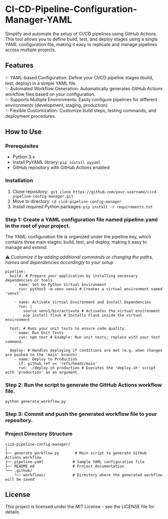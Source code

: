 # CI-CD-Pipeline-Configuration-Manager-YAML

Simplify and automate the setup of CI/CD pipelines using GitHub Actions. 
This tool allows you to define build, test, and deploy stages using a single YAML configuration file, making it easy to replicate and manage pipelines across multiple projects.

## Features
✨ YAML-based Configuration: Define your CI/CD pipeline stages (build, test, deploy) in a simple YAML file. <br>
✨ Automated Workflow Generation: Automatically generates GitHub Actions workflow files based on your configuration. <br>
✨ Supports Multiple Environments: Easily configure pipelines for different environments (development, staging, production). <br>
✨ Flexible Customization: Customize build steps, testing commands, and deployment procedures. <br>



## How to Use

### Prerequisites
- Python 3.x
- Install PyYAML library: `pip install pyyaml`
- GitHub repository with GitHub Actions enabled

### Installation
1. Clone repository:  `git clone https://github.com/your-username/cicd-pipeline-config-manager.git`
2. Move to directory: `cd cicd-pipeline-config-manager`
3. Install required Python packages: `pip install -r requirements.txt`


### Step 1: Create a YAML configuration file named pipeline.yaml in the root of your project.
The YAML configuration file is organized under the pipeline key, which contains three main stages: build, test, and deploy, making it easy to manage and extend.

⚠️ _Customize it by adding additional commands or changing the paths, names and dependencies accordingly to your setup_ 

```
pipeline:
  build: # Prepare your application by installing necessary dependencies or tools.
    - name: Set Up Python Virtual Environment
      run: python3 -m venv venv1 # Creates a virtual environment named 'venv1'

    - name: Activate Virtual Environment and Install Dependencies
      run: |
        source venv1/bin/activate # Activates the virtual environment
        pip install flask # Installs Flask inside the virtual environment

  test: # Runs your unit tests to ensure code quality.
    - name: Run Unit Tests
      run: npm test # Example: Run unit tests; replace with your test command.

  deploy: # Handles deploying if conditions are met (e.g. when changes are pushed to the 'main' branch)
    - name: Deploy to Production
      if: github.ref == 'refs/heads/main'
      run: ./deploy.sh production # Executes the 'deploy.sh' script with 'production' as an argument.
```

### Step 2: Run the script to generate the GitHub Actions workflow file.

```
python generate_workflow.py
```

### Step 3: Commit and push the generated workflow file to your repository.


### Project Directory Structure
```
cicd-pipeline-config-manager/
│
├── generate_workflow.py       # Main script to generate GitHub Actions workflow
├── pipeline.yaml             # Sample YAML configuration file
├── README.md                 # Project documentation
└── .github/
    └── workflows/            # Directory where the generated workflow will be saved
```


## License
This project is licensed under the MIT License - see the LICENSE file for details.




